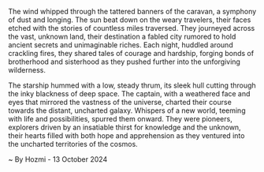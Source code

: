 
The wind whipped through the tattered banners of the caravan, a symphony of dust and longing.  The sun beat down on the weary travelers, their faces etched with the stories of countless miles traversed.  They journeyed across the vast, unknown land, their destination a fabled city rumored to hold ancient secrets and unimaginable riches.  Each night, huddled around crackling fires, they shared tales of courage and hardship, forging bonds of brotherhood and sisterhood as they pushed further into the unforgiving wilderness. 

The starship hummed with a low, steady thrum, its sleek hull cutting through the inky blackness of deep space.  The captain, with a weathered face and eyes that mirrored the vastness of the universe, charted their course towards the distant, uncharted galaxy.  Whispers of a new world, teeming with life and possibilities, spurred them onward.  They were pioneers, explorers driven by an insatiable thirst for knowledge and the unknown, their hearts filled with both hope and apprehension as they ventured into the uncharted territories of the cosmos. 

~ By Hozmi - 13 October 2024
